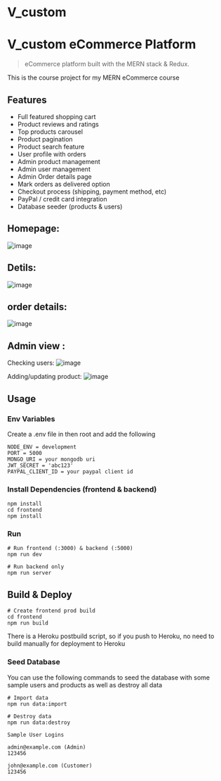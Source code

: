 # V_custom

# V_custom eCommerce Platform

> eCommerce platform built with the MERN stack & Redux.

This is the course project for my MERN eCommerce course

## Features

- Full featured shopping cart
- Product reviews and ratings
- Top products carousel
- Product pagination
- Product search feature
- User profile with orders
- Admin product management
- Admin user management
- Admin Order details page
- Mark orders as delivered option
- Checkout process (shipping, payment method, etc)
- PayPal / credit card integration
- Database seeder (products & users)

##  Homepage:
![image](https://github.com/manish-thakare/V_custom/assets/82271000/820e04bd-fb4c-485a-a361-89d6523aca0a)

## Detils:
![image](https://github.com/manish-thakare/V_custom/assets/82271000/428a9131-a753-40c8-8f47-2a9b3c6d5079)

## order details:
![image](https://github.com/manish-thakare/V_custom/assets/82271000/2c176575-b9dd-492b-add0-981cf00bf80e)

## Admin view :
Checking users:
![image](https://github.com/manish-thakare/V_custom/assets/82271000/44f04bd1-3c28-479a-8b45-62a62fe2ba80)

Adding/updating product:
![image](https://github.com/manish-thakare/V_custom/assets/82271000/81d6525a-ca30-4894-bf9d-0144300738d7)

##

## Usage

### Env Variables

Create a .env file in then root and add the following

```
NODE_ENV = development
PORT = 5000
MONGO_URI = your mongodb uri
JWT_SECRET = 'abc123'
PAYPAL_CLIENT_ID = your paypal client id
```

### Install Dependencies (frontend & backend)

```
npm install
cd frontend
npm install
```

### Run

```
# Run frontend (:3000) & backend (:5000)
npm run dev

# Run backend only
npm run server
```

## Build & Deploy

```
# Create frontend prod build
cd frontend
npm run build
```

There is a Heroku postbuild script, so if you push to Heroku, no need to build manually for deployment to Heroku

### Seed Database

You can use the following commands to seed the database with some sample users and products as well as destroy all data

```
# Import data
npm run data:import

# Destroy data
npm run data:destroy
```

```
Sample User Logins

admin@example.com (Admin)
123456

john@example.com (Customer)
123456

```
